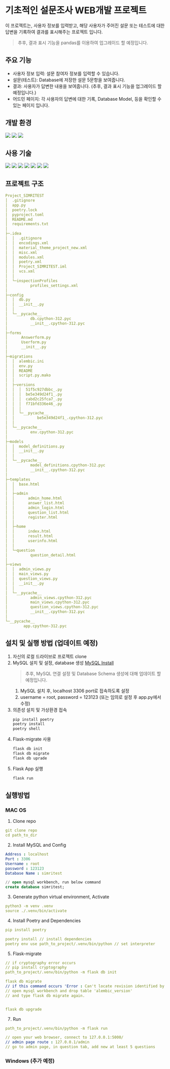 # 기초적인 설문조사 WEB개발 프로젝트

이 프로젝트는, 사용자 정보를 입력받고, 해당 사용자가 주어진 설문 또는 테스트에 대한 답변을 기록하여 결과를 표시해주는 프로젝트 입니다.

> 추후, 결과 표시 기능을 pandas를 이용하여 업그레이드 할 예정입니다.

## 주요 기능
- 사용자 정보 입력: 설문 참여자 정보를 입력할 수 있습니다.
- 설문(테스트): Database에 저장한 설문 5문항을 보여줍니다.
- 결과: 사용자가 답변한 내용을 보여줍니다. (추후, 결과 표시 기능을 업그레이드 할 예정입니다.)
- 어드민 페이지: 각 사용자의 답변에 대한 기록, Database Model, 등을 확인할 수 있는 페이지 입니다.

## 개발 환경
![](https://img.shields.io/badge/AMD-ED1C24?style=for-the-badge&logo=amd&logoColor=white)
![](https://img.shields.io/badge/Windows-0078D6?style=for-the-badge&logo=windows&logoColor=white)
![](https://img.shields.io/badge/Poetry-60A5FA?style=for-the-badge&logo=poetry&logoColor=white)

## 사용 기술
![](https://img.shields.io/badge/HTML5-E34F26?style=for-the-badge&logo=html5&logoColor=white)
![](https://img.shields.io/badge/Bootstrap-563D7C?style=for-the-badge&logo=bootstrap&logoColor=white)
![](https://img.shields.io/badge/Jinja-B41717?style=for-the-badge&logo=Jinja&logoColor=white)
![](https://img.shields.io/badge/Python-3776AB?style=for-the-badge&logo=python&logoColor=white)
![](https://img.shields.io/badge/MySQL-00000F?style=for-the-badge&logo=mysql&logoColor=white)
![](https://img.shields.io/badge/Flask-000000?style=for-the-badge&logo=flask&logoColor=white)
![](https://img.shields.io/badge/Sqlalchemy-D71F00?style=for-the-badge&logo=SQLalchemy&logoColor=white)

## 프로젝트 구조
```yaml
Project_SIMRITEST
│  .gitignore
│  app.py
│  poetry.lock
│  pyproject.toml
│  README.md
│  requirements.txt
│
├─.idea
│  │  .gitignore
│  │  encodings.xml
│  │  material_theme_project_new.xml
│  │  misc.xml
│  │  modules.xml
│  │  poetry.xml
│  │  Project_SIMRITEST.iml
│  │  vcs.xml
│  │
│  └─inspectionProfiles
│          profiles_settings.xml
│
├─config
│  │  db.py
│  │  __init__.py
│  │
│  └─__pycache__
│          db.cpython-312.pyc
│          __init__.cpython-312.pyc
│
├─forms
│      Answerform.py
│      Userform.py
│      __init__.py
│
├─migrations
│  │  alembic.ini
│  │  env.py
│  │  README
│  │  script.py.mako
│  │
│  ├─versions
│  │  │  51f5c927dbbc_.py
│  │  │  be5e349d24f1_.py
│  │  │  cabd2c25fca7_.py
│  │  │  f71bfd336e46_.py
│  │  │
│  │  └─__pycache__
│  │          be5e349d24f1_.cpython-312.pyc
│  │
│  └─__pycache__
│          env.cpython-312.pyc
│
├─models
│  │  model_definitions.py
│  │  __init__.py
│  │
│  └─__pycache__
│          model_definitions.cpython-312.pyc
│          __init__.cpython-312.pyc
│
├─templates
│  │  base.html
│  │
│  ├─admin
│  │      admin_home.html
│  │      answer_list.html
│  │      admin_login.html
│  │      question_list.html
│  │      register.html
│  │
│  ├─home
│  │      index.html
│  │      result.html
│  │      userinfo.html
│  │
│  └─question
│          question_detail.html
│
├─views
│  │  admin_views.py
│  │  main_views.py
│  │  question_views.py
│  │  __init__.py
│  │
│  └─__pycache__
│          admin_views.cpython-312.pyc
│          main_views.cpython-312.pyc
│          question_views.cpython-312.pyc
│          __init__.cpython-312.pyc
│
└─__pycache__
        app.cpython-312.pyc
```

## 설치 및 실행 방법 (업데이트 예정)
1. 자신의 로컬 드라이브로 프로젝트 clone
2. MySQL 설치 및 설정, database 생성
   [MySQL Install](https://dev.mysql.com/downloads/installer/)
   > 추후, MySQL 연결 설정 및 Database Schema 생성에 대해 업데이트 할 예정입니다.
   1. MySQL 설치 후, localhost 3306 port로 접속하도록 설정
   2. username = root, password = 123123 (또는 임의로 설정 후 app.py에서 수정)
3. 의존성 설치 및 가상환경 접속
   ```sh
   pip install poetry
   poetry install
   poetry shell
   ```
4. Flask-migrate 사용
   ```sh
   flask db init
   flask db migrate
   flask db uprade
   ```
5. Flask App 실행
   ```sh
   flask run
   ```

## 실행방법
### MAC OS

1. Clone repo
```yaml
git clone repo
cd path_to_dir
```

2. Install MySQL and Config
```yaml
Address : localhost
Port : 3306
Username : root
password : 123123
Database Name : simritest
```

```sql
// open mysql workbench, run below command
create database simritest;
```

3. Generate python virtual environment, Activate
```yaml
python3 -m venv .venv
source ./.venv/bin/activate
```

4. Install Poetry and Dependencies
```yaml
pip install poetry

poetry install // install dependencies
poetry env use path_to_project/.venv/bin/python // set interpreter
```

5. Flask-migrate
```yaml
// if cryptography error occurs
// pip install cryptography
path_to_project/.venv/bin/python -m flask db init

flask db migrate
// if this command occurs 'Error : Can't locate revision identified by 'blabla'',
// open mysql workbench and drop table 'alembic_version'
// and type flask db migrate again.


flask db upgrade
```
7. Run
```yaml
path_to_project/.venv/bin/python -m flask run

// open your web browser, connect to 127.0.0.1:5000/
// admin page route : 127.0.0.1/admin
// go to admin page, in question tab, add new at least 5 questions
```

### Windows (추가 예정)


